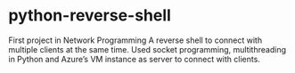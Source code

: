 # python-reverse-shell
First project in Network Programming
A reverse shell to connect with multiple clients at the same time. 
Used socket programming, multithreading in Python and Azure’s VM instance as server to connect with clients. 
